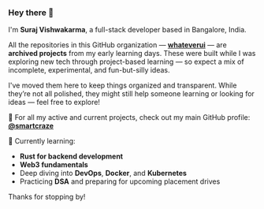 ### Hey there 👋

I'm **Suraj Vishwakarma**, a full-stack developer based in Bangalore, India.

All the repositories in this GitHub organization — **[whateverui](https://github.com/whateverui)** — are **archived projects** from my early learning days. These were built while I was exploring new tech through project-based learning — so expect a mix of incomplete, experimental, and fun-but-silly ideas.

I've moved them here to keep things organized and transparent. While they’re not all polished, they might still help someone learning or looking for ideas — feel free to explore!

🔗 For all my active and current projects, check out my main GitHub profile: [**@smartcraze**](https://github.com/smartcraze)

🧠 Currently learning:

* **Rust for backend development**
* **Web3 fundamentals**
* Deep diving into **DevOps**, **Docker**, and **Kubernetes**
* Practicing **DSA** and preparing for upcoming placement drives

Thanks for stopping by!
